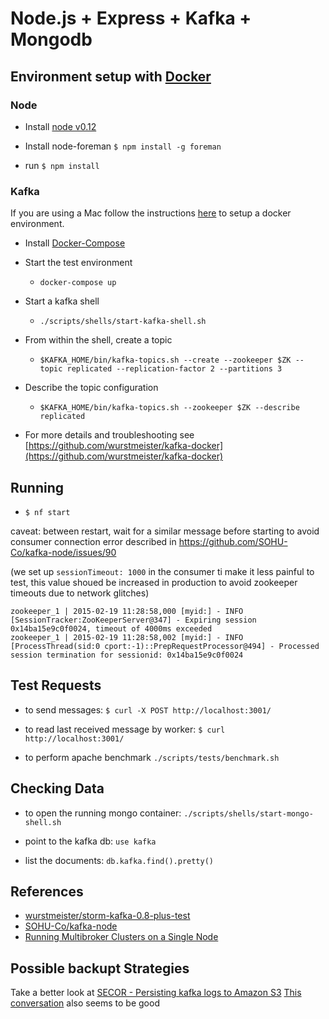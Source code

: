 # Node.js + Express + Kafka + Mongodb

## Environment setup with [Docker](https://www.docker.io/)

### Node

- Install [node v0.12](http://nodejs.org/download/)

- Install node-foreman `$ npm install -g foreman`

- run `$ npm install`


### Kafka

If you are using a Mac follow the instructions [here](https://docs.docker.com/installation/mac/) to setup a docker environment.

- Install [Docker-Compose](https://docs.docker.com/compose/install/)

- Start the test environment  
    - `docker-compose up`  
- Start a kafka shell  
    - `./scripts/shells/start-kafka-shell.sh`  
- From within the shell, create a topic
    - `$KAFKA_HOME/bin/kafka-topics.sh --create --zookeeper $ZK --topic replicated --replication-factor 2 --partitions 3`  
- Describe the topic configuration  
    - `$KAFKA_HOME/bin/kafka-topics.sh --zookeeper $ZK --describe replicated`  

- For more details and troubleshooting see [https://github.com/wurstmeister/kafka-docker](https://github.com/wurstmeister/kafka-docker)


## Running

- `$ nf start`

caveat: between restart, wait for a similar message before starting to avoid consumer connection error described in https://github.com/SOHU-Co/kafka-node/issues/90

(we set up `sessionTimeout: 1000` in the consumer ti make it less painful to test, this value shoued be increased in production to avoid zookeeper timeouts due to network glitches)

```
zookeeper_1 | 2015-02-19 11:28:58,000 [myid:] - INFO  [SessionTracker:ZooKeeperServer@347] - Expiring session 0x14ba15e9c0f0024, timeout of 4000ms exceeded
zookeeper_1 | 2015-02-19 11:28:58,002 [myid:] - INFO  [ProcessThread(sid:0 cport:-1)::PrepRequestProcessor@494] - Processed session termination for sessionid: 0x14ba15e9c0f0024
```

## Test Requests

- to send messages: `$ curl -X POST http://localhost:3001/`

- to read  last received message by worker: `$ curl http://localhost:3001/`

- to perform apache benchmark `./scripts/tests/benchmark.sh`

## Checking Data

- to open the running mongo container: `./scripts/shells/start-mongo-shell.sh`  

- point to the kafka db: `use kafka`

- list the documents: `db.kafka.find().pretty()`

## References

- [wurstmeister/storm-kafka-0.8-plus-test](https://github.com/wurstmeister/storm-kafka-0.8-plus-test)
- [SOHU-Co/kafka-node](https://github.com/SOHU-Co/kafka-node/)
- [Running Multibroker Clusters on a Single Node](http://www.michael-noll.com/blog/2013/03/13/running-a-multi-broker-apache-kafka-cluster-on-a-single-node/)

## Possible backupt Strategies

Take a better look at [SECOR - Persisting kafka logs to Amazon S3](https://github.com/pinterest/secor)
[This conversation](http://grokbase.com/t/kafka/users/136eqq0xdp/0-8-backup-strategy-anyone) also seems to be good

